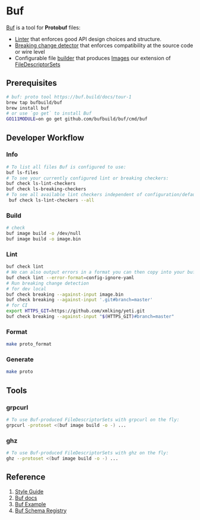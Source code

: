 # Buf

[Buf](https://buf.build/) is a tool for __Protobuf__ files:

- [Linter](https://buf.build/docs/lint-usage) that enforces good API design choices and structure.
- [Breaking change detector](https://buf.build/docs/breaking-usage) that enforces compatibility at the source code or wire level
- Configurable file [builder](https://buf.build/docs/build-overview) that produces [Images](https://buf.build/docs/build-images) our extension of [FileDescriptorSets](https://github.com/protocolbuffers/protobuf/blob/master/src/google/protobuf/descriptor.proto)

## Prerequisites

```bash
# buf: proto tool https://buf.build/docs/tour-1
brew tap bufbuild/buf
brew install buf
# or use `go get` to install Buf
GO111MODULE=on go get github.com/bufbuild/buf/cmd/buf
```

## Developer Workflow

### Info

```bash
# To list all files Buf is configured to use:
buf ls-files
# To see your currently configured lint or breaking checkers:
buf check ls-lint-checkers
buf check ls-breaking-checkers
# To see all available lint checkers independent of configuration/defaults:
 buf check ls-lint-checkers --all
```

### Build

```bash
# check
buf image build -o /dev/null
buf image build -o image.bin
```

### Lint

```bash
buf check lint
# We can also output errors in a format you can then copy into your buf.yaml file
buf check lint --error-format=config-ignore-yaml
# Run breaking change detection
# for dev local
buf check breaking --against-input image.bin
buf check breaking --against-input '.git#branch=master'
# for CI
export HTTPS_GIT=https://github.com/xmlking/yeti.git
buf check breaking --against-input "$(HTTPS_GIT)#branch=master"
```

### Format

```bash
make proto_format
```

### Generate

```bash
make proto
```

## Tools

### grpcurl

```bash
# To use Buf-produced FileDescriptorSets with grpcurl on the fly:
grpcurl -protoset <(buf image build -o -) ...
```

### ghz

```bash
# To use Buf-produced FileDescriptorSets with ghz on the fly:
ghz --protoset <(buf image build -o -) ...
```

## Reference

1. [Style Guide](https://buf.build/docs/style-guide)
1. [Buf docs](https://buf.build/docs/introduction)
1. [Buf Example](https://github.com/bufbuild/buf-example/blob/master/Makefile)
1. [Buf Schema Registry](https://buf.build/docs/roadmap)
